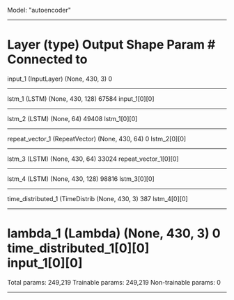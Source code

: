 Model: "autoencoder"
__________________________________________________________________________________________________
Layer (type)                    Output Shape         Param #     Connected to                     
==================================================================================================
input_1 (InputLayer)            (None, 430, 3)       0                                            
__________________________________________________________________________________________________
lstm_1 (LSTM)                   (None, 430, 128)     67584       input_1[0][0]                    
__________________________________________________________________________________________________
lstm_2 (LSTM)                   (None, 64)           49408       lstm_1[0][0]                     
__________________________________________________________________________________________________
repeat_vector_1 (RepeatVector)  (None, 430, 64)      0           lstm_2[0][0]                     
__________________________________________________________________________________________________
lstm_3 (LSTM)                   (None, 430, 64)      33024       repeat_vector_1[0][0]            
__________________________________________________________________________________________________
lstm_4 (LSTM)                   (None, 430, 128)     98816       lstm_3[0][0]                     
__________________________________________________________________________________________________
time_distributed_1 (TimeDistrib (None, 430, 3)       387         lstm_4[0][0]                     
__________________________________________________________________________________________________
lambda_1 (Lambda)               (None, 430, 3)       0           time_distributed_1[0][0]         
                                                                 input_1[0][0]                    
==================================================================================================
Total params: 249,219
Trainable params: 249,219
Non-trainable params: 0
__________________________________________________________________________________________________
